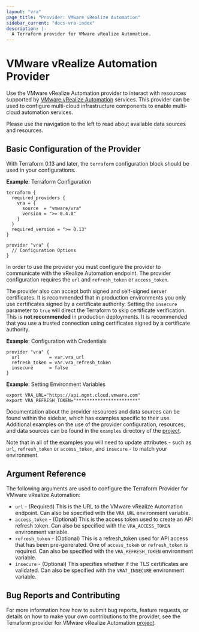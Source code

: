 ```yaml
---
layout: "vra"
page_title: "Provider: VMware vRealize Automation"
sidebar_current: "docs-vra-index"
description: |-
  A Terraform provider for VMware vRealize Automation.
---
```


# VMware vRealize Automation Provider

Use the VMware vRealize Automation provider to interact with resources supported by
[VMware vRealize Automation][vmware-vrealize-automation] services. This provider can be used to configure multi-cloud infrastructure components to enable multi-cloud automation services.

[vmware-vrealize-automation]: https://www.vmware.com/products/vrealize-automation.html

Please use the navigation to the left to read about available data sources and resources.

## Basic Configuration of the Provider

With Terraform 0.13 and later, the `terraform` configuration block should be used in your configurations.

**Example**: Terraform Configuration

```hcl
terraform {
  required_providers {
    vra = {
      source  = "vmware/vra"
      version = ">= 0.4.0"
    }
  }
  required_version = ">= 0.13"
}

provider "vra" {
  // Configuration Options
}
```
In order to use the provider you must configure the provider to communicate with the vRealize Automation endpoint. The provider configuration requires the `url` and `refresh_token` or `access_token`.

The provider also can accept both signed and self-signed server certificates. It is recommended that in production environments you only use certificates signed by a certificate authority. Setting the `insecure` parameter to `true` will direct the Terraform to skip certificate verification. This is **not recommended** in production deployments. It is recommended that you use a trusted connection using certificates signed by a certificate authority.

**Example**: Configuration with Credentials

```hcl
provider "vra" {
  url           = var.vra_url
  refresh_token = var.vra_refresh_token
  insecure      = false
}
```
**Example**: Setting Environment Variables

```shell
export VRA_URL="https://api.mgmt.cloud.vmware.com"
export VRA_REFRESH_TOKEN="***********************"
```

Documentation about the provider resources and data sources can be found within the sidebar, which has examples specific to their use. Additional examples on the use of the provider configuration, resources, and data sources can be found in the `examples` directory of the [project][tf-vra-project-page].

Note that in all of the examples you will need to update attributes - such as `url`, `refresh_token` or `access_token`, and `insecure` - to match your environment.

## Argument Reference

The following arguments are used to configure the Terraform Provider for VMware vRealize Automation:

* `url` - (Required) This is the URL to the VMware vRealize Automation endpoint. Can also be specified with the `VRA_URL` environment variable.
* `access_token` - (Optional) This is the access token used to create an API refresh token. Can also be specified with the `VRA_ACCESS_TOKEN` environment variable.
* `refresh_token` - (Optional) This is a refresh_token used for API access that has been pre-generated. One of `access_token` or `refresh_token` is required. Can also be specified with the `VRA_REFRESH_TOKEN` environment variable.
* `insecure` - (Optional) This specifies whether if the TLS certificates are validated. Can also be specified with the `VRA7_INSECURE` environment variable.

## Bug Reports and Contributing

For more information how how to submit bug reports, feature requests, or details on how to make your own contributions to the provider, see the Terraform provider for VMware vRealize Automation [project][tf-vra-project-page].

[tf-vra-project-page]: https://github.com/vmware/terraform-provider-vra

